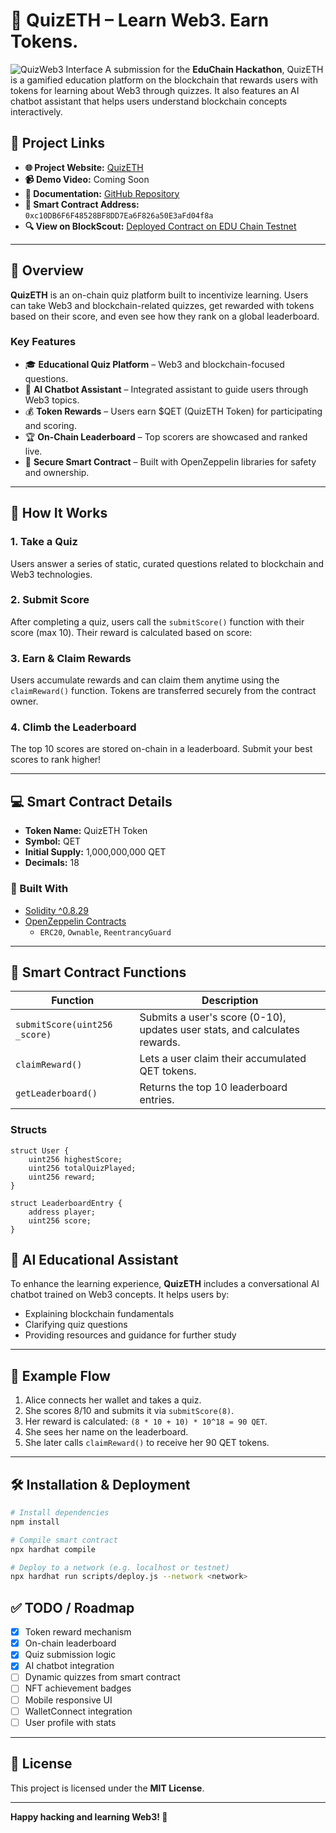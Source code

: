 # 🧠 QuizETH – Learn Web3. Earn Tokens.
![QuizWeb3 Interface](https://i.ibb.co.com/rGSjzr0Y/quizeth-display.png)
A submission for the **EduChain Hackathon**, QuizETH is a gamified education platform on the blockchain that rewards users with tokens for learning about Web3 through quizzes. It also features an AI chatbot assistant that helps users understand blockchain concepts interactively.

## 🔗 Project Links

- **🌐 Project Website:** [QuizETH](https://quiz-eth.vercel.app/)  
- **📹 Demo Video:** Coming Soon  
- **📄 Documentation:** [GitHub Repository](https://github.com/ikhwanhsn/quiz-eth/)  
- **📝 Smart Contract Address:** `0xc10DB6F6F48528BF8DD7Ea6F826a50E3aFd04f8a`  
- **🔍 View on BlockScout:** [Deployed Contract on EDU Chain Testnet](https://edu-chain-testnet.blockscout.com/address/0xc10DB6F6F48528BF8DD7Ea6F826a50E3aFd04f8a)

---

## 🌟 Overview

**QuizETH** is an on-chain quiz platform built to incentivize learning. Users can take Web3 and blockchain-related quizzes, get rewarded with tokens based on their score, and even see how they rank on a global leaderboard. 

### Key Features

- 🎓 **Educational Quiz Platform** – Web3 and blockchain-focused questions.
- 🧠 **AI Chatbot Assistant** – Integrated assistant to guide users through Web3 topics.
- 💰 **Token Rewards** – Users earn $QET (QuizETH Token) for participating and scoring.
- 🏆 **On-Chain Leaderboard** – Top scorers are showcased and ranked live.
- 🔐 **Secure Smart Contract** – Built with OpenZeppelin libraries for safety and ownership.

---

## 🚀 How It Works

### 1. Take a Quiz
Users answer a series of static, curated questions related to blockchain and Web3 technologies.

### 2. Submit Score
After completing a quiz, users call the `submitScore()` function with their score (max 10). Their reward is calculated based on score:

### 3. Earn & Claim Rewards
Users accumulate rewards and can claim them anytime using the `claimReward()` function. Tokens are transferred securely from the contract owner.

### 4. Climb the Leaderboard
The top 10 scores are stored on-chain in a leaderboard. Submit your best scores to rank higher!

---

## 💻 Smart Contract Details

- **Token Name:** QuizETH Token
- **Symbol:** QET
- **Initial Supply:** 1,000,000,000 QET
- **Decimals:** 18

### 🔐 Built With

- [Solidity ^0.8.29](https://soliditylang.org/)
- [OpenZeppelin Contracts](https://docs.openzeppelin.com/contracts)
  - `ERC20`, `Ownable`, `ReentrancyGuard`

---

## 🔎 Smart Contract Functions

| Function | Description |
|---------|-------------|
| `submitScore(uint256 _score)` | Submits a user's score (0-10), updates user stats, and calculates rewards. |
| `claimReward()` | Lets a user claim their accumulated QET tokens. |
| `getLeaderboard()` | Returns the top 10 leaderboard entries. |

### Structs

```solidity
struct User {
    uint256 highestScore;
    uint256 totalQuizPlayed;
    uint256 reward;
}

struct LeaderboardEntry {
    address player;
    uint256 score;
}
```

## 🧠 AI Educational Assistant

To enhance the learning experience, **QuizETH** includes a conversational AI chatbot trained on Web3 concepts. It helps users by:

- Explaining blockchain fundamentals  
- Clarifying quiz questions  
- Providing resources and guidance for further study  

---

## 🧪 Example Flow

1. Alice connects her wallet and takes a quiz.  
2. She scores 8/10 and submits it via `submitScore(8)`.  
3. Her reward is calculated: `(8 * 10 + 10) * 10^18 = 90 QET`.  
4. She sees her name on the leaderboard.  
5. She later calls `claimReward()` to receive her 90 QET tokens.  

---

## 🛠️ Installation & Deployment

```bash
# Install dependencies
npm install

# Compile smart contract
npx hardhat compile

# Deploy to a network (e.g. localhost or testnet)
npx hardhat run scripts/deploy.js --network <network>
```

## ✅ TODO / Roadmap

- [x] Token reward mechanism  
- [x] On-chain leaderboard  
- [x] Quiz submission logic  
- [x] AI chatbot integration  
- [ ] Dynamic quizzes from smart contract  
- [ ] NFT achievement badges  
- [ ] Mobile responsive UI  
- [ ] WalletConnect integration  
- [ ] User profile with stats  

---

## 📄 License

This project is licensed under the **MIT License**.

---

**Happy hacking and learning Web3! 🚀**
